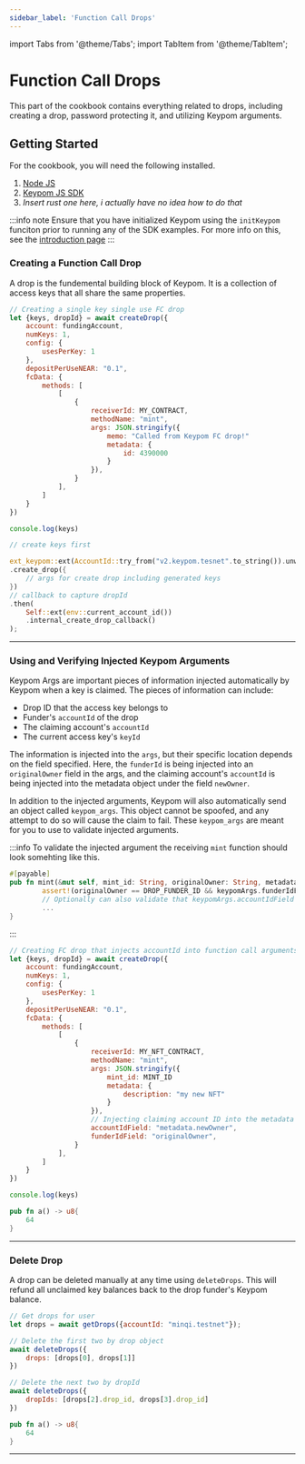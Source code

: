 ```yaml
---
sidebar_label: 'Function Call Drops'
---
```

import Tabs from '@theme/Tabs';
import TabItem from '@theme/TabItem';

# Function Call Drops
This part of the cookbook contains everything related to drops, including creating a drop, password protecting it, and utilizing Keypom arguments.
## Getting Started
For the cookbook, you will need the following installed. 
1. [Node JS](https://docs.npmjs.com/downloading-and-installing-node-js-and-npm)  
2. [Keypom JS SDK](https://github.com/keypom/keypom-js#getting-started)
3. *Insert rust one here, i actually have no idea how to do that*

:::info note
Ensure that you have initialized Keypom using the `initKeypom` funciton prior to running any of the SDK examples. For more info on this, see the [introduction page](../welcome.md#connection-to-near-and-initializing-the-sdk)
:::

### Creating a Function Call Drop
A drop is the fundemental building block of Keypom. It is a collection of access keys that all share the same properties.

<Tabs>
<TabItem value="SDK" label="Keypom JS SDK🧩">

```js
// Creating a single key single use FC drop
let {keys, dropId} = await createDrop({
    account: fundingAccount,
    numKeys: 1,
    config: {
        usesPerKey: 1
    },
    depositPerUseNEAR: "0.1",
    fcData: {
        methods: [
            [
                {
                    receiverId: MY_CONTRACT,
                    methodName: "mint",
                    args: JSON.stringify({
                        memo: "Called from Keypom FC drop!"
                        metadata: {
                            id: 4390000
                        }
                    }),
                }
            ],
        ]   
    }   
})

console.log(keys)
```

</TabItem>
<TabItem value="Rust" label="Rust🦀">

```rust
// create keys first

ext_keypom::ext(AccountId::try_from("v2.keypom.tesnet".to_string()).unwrap())
.create_drop({
    // args for create drop including generated keys
})
// callback to capture dropId
.then(
    Self::ext(env::current_account_id())
    .internal_create_drop_callback()
);
```

</TabItem>
</Tabs>

___

### Using and Verifying Injected Keypom Arguments
Keypom Args are important pieces of information injected automatically by Keypom when a key is claimed. The pieces of information can include: 

- Drop ID that the access key belongs to
- Funder's `accountId` of the drop
- The claiming account's `accountId`
- The current access key's `keyId`

The information is injected into the `args`, but their specific location depends on the field specified. Here, the `funderId` is being injected into an `originalOwner` field in the args, and the claiming account's `accountId` is being injected into the metadata object under the field `newOwner`. 

In addition to the injected arguments, Keypom will also automatically send an object called `keypom_args`. This object cannot be spoofed, and any attempt to do so will cause the claim to fail. These `keypom_args` are meant for you to use to validate injected arguments. 

:::info
To validate the injected argument the receiving `mint` function should look somehting like this. 

```rust
#[payable]
pub fn mint(&mut self, mint_id: String, originalOwner: String, metadata: data, keypomArgs: keypom_args) -> Promise {
        assert!(originalOwner == DROP_FUNDER_ID && keypomArgs.funderIdField == "originalOwner", "Call must come from valid Keypom drop");
        // Optionally can also validate that keypomArgs.accountIdField == "metadata.newOwner" if you want to ensure newOwner was not hardcoded. 
        ...
}
```
:::

<Tabs>
<TabItem value="SDK" label="Keypom JS SDK🧩">

```js
// Creating FC drop that injects accountId into function call arguments
let {keys, dropId} = await createDrop({
    account: fundingAccount,
    numKeys: 1,
    config: {
        usesPerKey: 1
    },
    depositPerUseNEAR: "0.1",
    fcData: {
        methods: [
            [
                {
                    receiverId: MY_NFT_CONTRACT,
                    methodName: "mint",
                    args: JSON.stringify({
                        mint_id: MINT_ID
                        metadata: {
                            description: "my new NFT"
                        }
                    }),
                    // Injecting claiming account ID into the metadata object as originalOwner
                    accountIdField: "metadata.newOwner",
                    funderIdField: "originalOwner",
                }
            ],
        ]   
    }   
})

console.log(keys)
```

</TabItem>
<TabItem value="Rust" label="Rust🦀">

```rust
pub fn a() -> u8{
    64
}
```

</TabItem>
</Tabs>

___

### Delete Drop
A drop can be deleted manually at any time using `deleteDrops`. This will refund all unclaimed key balances back to the drop funder's Keypom balance. 

<Tabs>
<TabItem value="SDK" label="Keypom JS SDK🧩">

```js
// Get drops for user
let drops = await getDrops({accountId: "minqi.testnet"});

// Delete the first two by drop object
await deleteDrops({
    drops: [drops[0], drops[1]]
})

// Delete the next two by dropId
await deleteDrops({
    dropIds: [drops[2].drop_id, drops[3].drop_id]
})
```

</TabItem>
<TabItem value="Rust" label="Rust🦀">

```rust
pub fn a() -> u8{
    64
}
```

</TabItem>
</Tabs>

___
